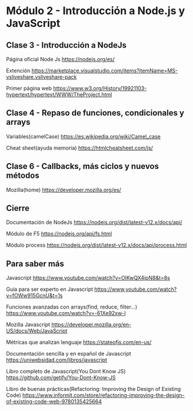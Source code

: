 # Módulo 2 - Introducción a Node.js y JavaScript

## Clase 3 - Introducción a NodeJs

Página oficial Node Js https://nodejs.org/es/

Extención https://marketplace.visualstudio.com/items?itemName=MS-vsliveshare.vsliveshare-pack

Primer página web https://www.w3.org/History/19921103-hypertext/hypertext/WWW/TheProject.html

## Clase 4 - Repaso de funciones, condicionales y arrays

Variables(camelCase) https://es.wikipedia.org/wiki/Camel_case

Cheat sheet(ayuda memoria) https://htmlcheatsheet.com/js/

## Clase 6 - Callbacks, más ciclos y nuevos métodos

Mozilla(home) https://developer.mozilla.org/es/

## Cierre

Documentación de NodeJs https://nodejs.org/dist/latest-v12.x/docs/api/

Módulo de F5 https://nodejs.org/api/fs.html

Módulo process https://nodejs.org/dist/latest-v12.x/docs/api/process.html

## Para saber más

Javascript https://www.youtube.com/watch?v=OlKwQX4ipN8&t=8s

Guía para ser experto en Javascript https://www.youtube.com/watch?v=fOWw915GcnU&t=1s

Funciones avanzadas con arrays(find, reduce, filter...) https://www.youtube.com/watch?v=-61Xe92xw-I

Mozilla Javascript https://developer.mozilla.org/en-US/docs/Web/JavaScript

Métricas que analizan lenguaje https://stateofjs.com/en-us/

Documentación sencilla y en español de Javascript https://uniwebsidad.com/libros/javascript

Libro completo de Javascript(You Dont Know JS) https://github.com/getify/You-Dont-Know-JS

Libro de buenas prácticas(Refactoring: Improving the Design of Existing Code) https://www.informit.com/store/refactoring-improving-the-design-of-existing-code-web-9780135425664